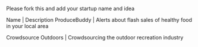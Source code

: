Please fork this and add your startup name and idea

Name | Description
ProduceBuddy | Alerts about flash sales of healthy food in your local area

Crowdsource Outdoors | Crowdsourcing the outdoor recreation industry
